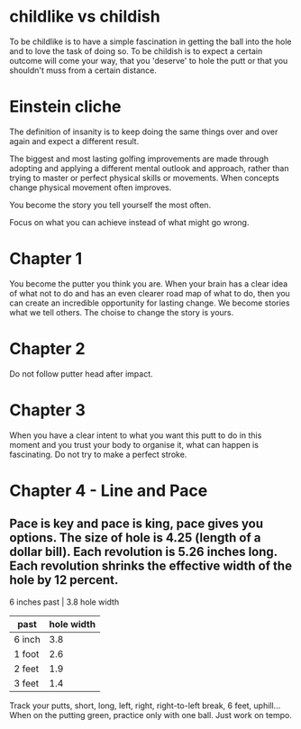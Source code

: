 # childlike vs childish
To be childlike is to have a simple fascination in getting the ball into the hole and to love the task of doing so. To be childish is to expect a certain outcome will come your way, that you 'deserve' to hole the putt or that you shouldn't muss from a certain distance.

# Einstein cliche
The definition of insanity is to keep doing the same things over and over again and expect a different result.

The biggest and most lasting golfing improvements are made through adopting and applying a different mental outlook and approach, rather than trying to master or perfect physical skills or movements. When concepts change physical movement often improves.

You become the story you tell yourself the most often.

Focus on what you can achieve instead of what might go wrong.

# Chapter 1
You become the putter you think you are.
When your brain has a clear idea of what not to do and has an even clearer road map of what to do, then you can create an incredible opportunity for lasting change.
We become stories what we tell others.
The choise to change the story is yours.

# Chapter 2
Do not follow putter head after impact.

# Chapter 3
When you have a clear intent to what you want this putt to do in this moment and you trust your body to organise it, what can happen is fascinating.
Do not try to make a perfect stroke.

# Chapter 4 - Line and Pace
Pace is key and pace is king, pace gives you options.
The size of hole is 4.25 (length of a dollar bill). Each revolution is 5.26 inches long. Each revolution shrinks the effective width of the hole by 12 percent.
--
6 inches past | 3.8 hole width

| past  |  hole width  |
|---|---|
| 6 inch  | 3.8  |
|  1 foot | 2.6  |
|  2 feet |  1.9 |
|  3 feet |  1.4 |

Track your putts, short, long, left, right, right-to-left break, 6 feet, uphill...
When on the putting green, practice only with one ball. Just work on tempo.
